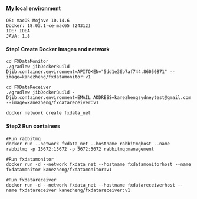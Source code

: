 #### My local environment

```shell
OS: macOS Mojave 10.14.6
Docker: 18.03.1-ce-mac65 (24312)
IDE: IDEA
JAVA: 1.8
```



#### Step1 Create Docker images and network

```shell
cd FXDataMonitor
./gradlew jibDockerBuild -Djib.container.environment=APITOKEN="5dd1e36b7af744.86050871" --image=kanezheng/fxdatamonitor:v1

cd FXDataReceiver
./gradlew jibDockerBuild -Djib.container.environment=EMAIL_ADDRESS=kanezhengsydneytest@gmail.com --image=kanezheng/fxdatareceiver:v1

docker network create fxdata_net
```



#### Step2 Run containers

```shell
#Run rabbitmq
docker run --network fxdata_net --hostname rabbitmqhost --name rabbitmq -p 15672:15672 -p 5672:5672 rabbitmq:management

#Run fxdatamonitor
docker run -d --network fxdata_net --hostname fxdatamonitorhost --name fxdatamonitor kanezheng/fxdatamonitor:v1

#Run fxdatareceiver
docker run -d --network fxdata_net --hostname fxdatareceiverhost --name fxdatareceiver kanezheng/fxdatareceiver:v1
```